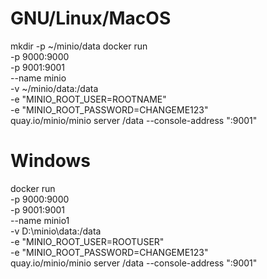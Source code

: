 # GNU/Linux/MacOS
 
mkdir -p ~/minio/data
docker run \
   -p 9000:9000 \
   -p 9001:9001 \
   --name minio \
   -v ~/minio/data:/data \
   -e "MINIO_ROOT_USER=ROOTNAME" \
   -e "MINIO_ROOT_PASSWORD=CHANGEME123" \
   quay.io/minio/minio server /data --console-address ":9001"


# Windows
docker run \
   -p 9000:9000 \
   -p 9001:9001 \
   --name minio1 \
   -v D:\minio\data:/data \
   -e "MINIO_ROOT_USER=ROOTUSER" \
   -e "MINIO_ROOT_PASSWORD=CHANGEME123" \
   quay.io/minio/minio server /data --console-address ":9001"
